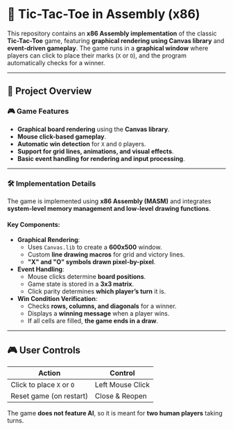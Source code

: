 # 🚀 Tic-Tac-Toe in Assembly (x86)

This repository contains an **x86 Assembly implementation** of the classic **Tic-Tac-Toe** game, featuring **graphical rendering using Canvas library** and **event-driven gameplay**. The game runs in a **graphical window** where players can click to place their marks (`X` or `O`), and the program automatically checks for a winner.

---

## 📜 Project Overview

### 🎮 Game Features
- **Graphical board rendering** using the **Canvas library**.
- **Mouse click-based gameplay**.
- **Automatic win detection** for `X` and `O` players.
- **Support for grid lines, animations, and visual effects**.
- **Basic event handling for rendering and input processing**.

---

### 🛠️ Implementation Details

The game is implemented using **x86 Assembly (MASM)** and integrates **system-level memory management and low-level drawing functions**.

#### Key Components:
- **Graphical Rendering**:
  - Uses `Canvas.lib` to create a **600x500** window.
  - Custom **line drawing macros** for grid and victory lines.
  - **"X" and "O" symbols drawn pixel-by-pixel**.
- **Event Handling**:
  - Mouse clicks determine **board positions**.
  - Game state is stored in a **3x3 matrix**.
  - Click parity determines **which player’s turn** it is.
- **Win Condition Verification**:
  - Checks **rows, columns, and diagonals** for a winner.
  - Displays a **winning message** when a player wins.
  - If all cells are filled, **the game ends in a draw**.

---

## 🎮 User Controls

| Action | Control |
|--------|---------|
| Click to place `X` or `O` | Left Mouse Click |
| Reset game (on restart) | Close & Reopen |

The game **does not feature AI**, so it is meant for **two human players** taking turns.

